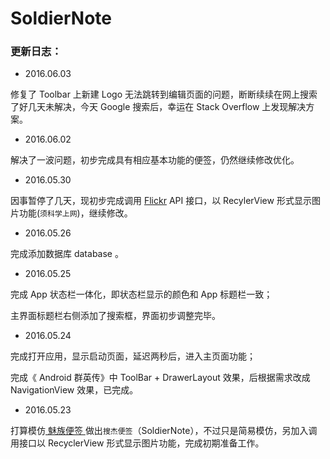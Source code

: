# SoldierNote
### 更新日志：
- 2016.06.03

修复了 Toolbar 上新建 Logo 无法跳转到编辑页面的问题，断断续续在网上搜索了好几天未解决，今天 Google 搜索后，幸运在 Stack Overflow 上发现解决方案。

- 2016.06.02

解决了一波问题，初步完成具有相应基本功能的便签，仍然继续修改优化。

- 2016.05.30

因事暂停了几天，现初步完成调用 [Flickr](https://www.flickr.com) API 接口，以 RecylerView 形式显示图片功能(`须科学上网`)，继续修改。

- 2016.05.26

完成添加数据库 database 。

- 2016.05.25

完成 App 状态栏一体化，即状态栏显示的颜色和 App 标题栏一致；

主界面标题栏右侧添加了搜索框，界面初步调整完毕。

- 2016.05.24

完成打开应用，显示启动页面，延迟两秒后，进入主页面功能；

完成《 Android 群英传》中 ToolBar + DrawerLayout 效果，后根据需求改成 NavigationView 效果，已完成。

- 2016.05.23

打算模仿[ 魅族便签 ](http://www.coolapk.com/apk/com.meizu.notes)做出`搜杰便签`（SoldierNote），不过只是简易模仿，另加入调用接口以 RecyclerView 形式显示图片功能，完成初期准备工作。
